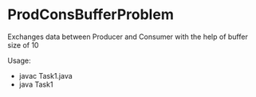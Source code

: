 # ProdConsBufferProblem
Exchanges data between Producer and Consumer with the help of buffer size of 10

Usage:
* javac Task1.java
* java Task1
